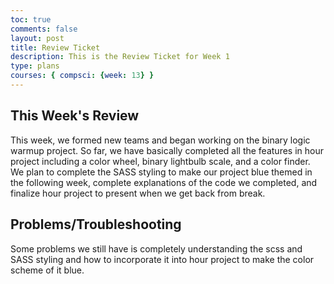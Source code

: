 ```yaml
---
toc: true
comments: false
layout: post
title: Review Ticket
description: This is the Review Ticket for Week 1
type: plans
courses: { compsci: {week: 13} }
---
```


## This Week's Review
This week, we formed new teams and began working on the binary logic warmup project. So far, we have basically completed all the features in hour project including a color wheel, binary lightbulb scale, and a color finder. We plan to complete the SASS styling to make our project blue themed in the following week, complete explanations of the code we completed, and finalize hour project to present when we get back from break.
## Problems/Troubleshooting
Some problems we still have is completely understanding the scss and SASS styling and how to incorporate it into hour project to make the color scheme of it blue.